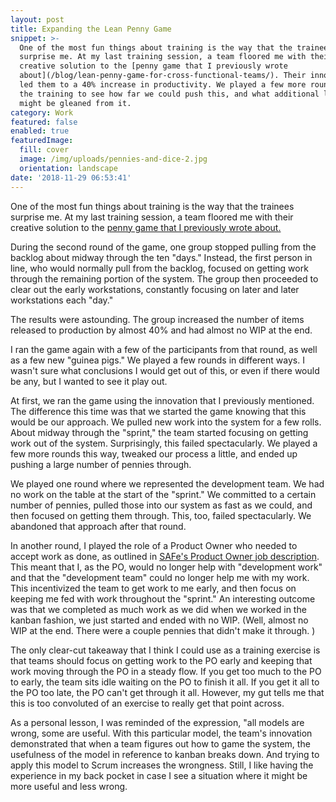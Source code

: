 ```yaml
---
layout: post
title: Expanding the Lean Penny Game
snippet: >-
  One of the most fun things about training is the way that the trainees
  surprise me. At my last training session, a team floored me with their
  creative solution to the [penny game that I previously wrote
  about](/blog/lean-penny-game-for-cross-functional-teams/). Their innovation
  led them to a 40% increase in productivity. We played a few more rounds after
  the training to see how far we could push this, and what additional lessons
  might be gleaned from it. 
category: Work
featured: false
enabled: true
featuredImage:
  fill: cover
  image: /img/uploads/pennies-and-dice-2.jpg
  orientation: landscape
date: '2018-11-29 06:53:41'
---
```

One of the most fun things about training is the way that the trainees surprise me. At my last training session, a team floored me with their creative solution to the [penny game that I previously wrote about.](/blog/lean-penny-game-for-cross-functional-teams/)

During the second round of the game, one group stopped pulling from the backlog about midway through the ten "days." Instead, the first person in line, who would normally pull from the backlog, focused on getting work through the remaining portion of the system. The group then proceeded to clear out the early workstations, constantly focusing on later and later workstations each "day." 

The results were astounding. The group increased the number of items released to production by almost 40% and had almost no WIP at the end.

I ran the game again with a few of the participants from that round, as well as a few new "guinea pigs." We played a few rounds in different ways. I wasn't sure what conclusions I would get out of this, or even if there would be any, but I wanted to see it play out.

At first, we ran the game using the innovation that I previously mentioned. The difference this time was that we started the game knowing that this would be our approach. We pulled new work into the system for a few rolls. About midway through the "sprint," the team started focusing on getting work out of the system. Surprisingly, this failed spectacularly. We played a few more rounds this way, tweaked our process a little, and ended up pushing a large number of pennies through. 

We played one round where we represented the development team. We had no work on the table at the start of the "sprint." We committed to a certain number of pennies, pulled those into our system as fast as we could, and then focused on getting them through. This, too, failed spectacularly. We abandoned that approach after that round.

In another round, I played the role of a Product Owner who needed to accept work as done, as outlined in [SAFe's Product Owner job description](https://www.scaledagileframework.com/product-owner/). This meant that I, as the PO, would no longer help with "development work" and that the "development team" could no longer help me with my work. This incentivized the team to get work to me early, and then focus on keeping me fed with work throughout the "sprint." An interesting outcome was that we completed as much work as we did when we worked in the kanban fashion, we just started and ended with no WIP. (Well, almost no WIP at the end. There were a couple pennies that didn't make it through. ) 

The only clear-cut takeaway that I think I could use as a training exercise is that teams should focus on getting work to the PO early and keeping that work moving through the PO in a steady flow. If you get too much to the PO to early, the team sits idle waiting on the PO to finish it all. If you get it all to the PO too late, the PO can't get through it all. However, my gut tells me that this is too convoluted of an exercise to really get that point across.

As a personal lesson, I was reminded of the expression, "all models are wrong, some are useful. With this particular model, the team's innovation demonstrated that when a team figures out how to game the system, the usefulness of the model in reference to kanban breaks down. And trying to apply this model to Scrum increases the wrongness. Still, I like having the experience in my back pocket in case I see a situation where it might be more useful and less wrong. 
